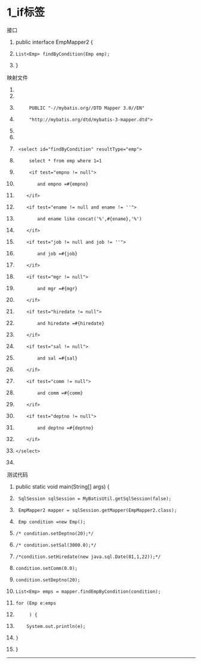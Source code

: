 ﻿
# 1_if标签

接口 




1.  public interface EmpMapper2 {
2.     List<Emp> findByCondition(Emp emp);
3.  }

 




映射文件 




1.  <?xml version="1.0" encoding="UTF-8" ?>
2.  <!DOCTYPE mapper
3.          PUBLIC "-//mybatis.org//DTD Mapper 3.0//EN"
4.          "http://mybatis.org/dtd/mybatis-3-mapper.dtd">
5.  <mapper namespace="com.msb.mapper.EmpMapper2">
6.  <!--List<Emp> findByCondition(Emp emp);-->
7.      <select id="findByCondition" resultType="emp">
8.          select * from emp where 1=1
9.          <if test="empno != null">
10.             and empno =#{empno}
11.         </if>
12.         <if test="ename != null and ename != ''">
13.             and ename like concat('%',#{ename},'%')
14.         </if>
15.         <if test="job != null and job != ''">
16.             and job =#{job}
17.         </if>
18.         <if test="mgr != null">
19.             and mgr =#{mgr}
20.         </if>
21.         <if test="hiredate != null">
22.             and hiredate =#{hiredate}
23.         </if>
24.         <if test="sal != null">
25.             and sal =#{sal}
26.         </if>
27.         <if test="comm != null">
28.             and comm =#{comm}
29.         </if>
30.         <if test="deptno != null">
31.             and deptno =#{deptno}
32.         </if>
33.     </select>
34. </mapper>

 




测试代码 




1.  public static void main(String[] args) {
2.      SqlSession sqlSession = MyBatisUtil.getSqlSession(false);
3.      EmpMapper2 mapper = sqlSession.getMapper(EmpMapper2.class);
4.      Emp condition =new Emp();
5.     /* condition.setDeptno(20);*/
6.     /* condition.setSal(3000.0);*/
7.     /*condition.setHiredate(new java.sql.Date(81,1,22));*/
8.     condition.setComm(0.0);
9.     condition.setDeptno(20);
10.     List<Emp> emps = mapper.findEmpByCondition(condition);
11.     for (Emp e:emps
12.          ) {
13.         System.out.println(e);
14.     }
15. }

 






------------------------------------------------------------

